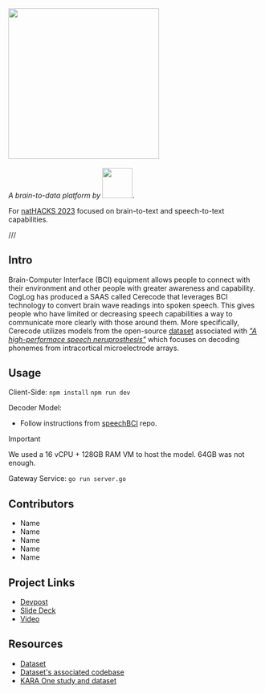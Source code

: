 ## <img src="https://github.com/Jewels2001/CogLog/assets/53021785/3716b232-c60c-466d-897a-01bca1d325b4" width="300">
_A brain-to-data platform by_  <img src="https://github.com/Jewels2001/CogLog/assets/53021785/1479f025-a925-41cd-b8c3-2952072c47fb" width="60">.

For [natHACKS 2023](https://nathacks23.devpost.com/) focused on brain-to-text and speech-to-text capabilities.

///

## Intro
Brain-Computer Interface (BCI) equipment allows people to connect with their environment and other people with greater awareness and capability. CogLog has produced a SAAS called Cerecode that leverages BCI technology to convert brain wave readings into spoken speech. This gives people who have limited or decreasing speech capabilities a way to communicate more clearly with those around them. More specifically, Cerecode utilizes models from the open-source [dataset](https://datadryad.org/stash/dataset/doi:10.5061/dryad.x69p8czpq) associated with [_"A high-performace speech neruprosthesis"_](https://www.nature.com/articles/s41586-023-06377-x.pdf) which focuses on decoding phonemes from intracortical microelectrode arrays. 

## Usage
Client-Side:
`npm install`
`npm run dev`

Decoder Model:
- Follow instructions from [speechBCI](https://github.com/fwillett/speechBCI/tree/main) repo.
> [!IMPORTANT]
> We used a 16 vCPU + 128GB RAM VM to host the model. 64GB was not enough.

Gateway Service:
`go run server.go`

## Contributors
- Name
- Name
- Name
- Name
- Name

## Project Links
- [Devpost](https://devpost.com/software/coglog)
- [Slide Deck]()
- [Video]()

## Resources
- [Dataset](https://datadryad.org/stash/dataset/doi:10.5061/dryad.x69p8czpq)
- [Dataset's associated codebase](https://github.com/fwillett/speechBCI/tree/main)
- [KARA One study and dataset](http://www.cs.toronto.edu/~complingweb/data/karaOne/karaOne.html)
